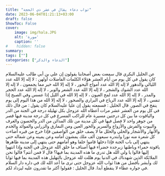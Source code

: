 ```yaml
---
title: "ثواب دعاء يقال في عشر ذي الحجة"
date: 2023-06-04T01:21:13+03:00
draft: false
ShowToc: False
cover:
    image: img/hala.JPG
    alt: 'صورة'
    caption: ''
#    hidden: false
summary: 
tags: [""]
categories: ["الدعاء والذكر"]
---
```

عن
الخليل البكري قال سمعت بعض أصحابنا يقولون إن علي بن أبي طالب عليه‌السلام
كان يقول في كل يوم من أيام العشر هؤلاء الكلمات الفاضلات أولهن :
لا إله إلا الله عدد الليالي والدهور لا إله إلا الله عدد أمواج البحور ، لا إله
إلا الله خير مما يجمعون ، لا إله إلا الله عدد الشوك والشجر ، لا إله إلا
الله عدد الشعر والوبر ، لا إله إلا الله عدد الحجر والمدر ، لا إله إلا
الله عدد لمح العيون ، لا إله إلا الله في الليل إذا عسس وفي الصبح إذا
تنفس ، لا إله إلا الله عدد الرياح في البراري والصخور ، لا إله إلا الله
من هذا اليوم إلى يوم ينفخ في الصور.
قال الخليل : فسمعته يقول إن عليا عليه‌السلام كان يقول : من قال ذلك
في كل يوم من العشر عشر مرات أعطاه الله عزوجل بكل تهليلة درجة في
الجنة من الدر والياقوت ما بين كل درجتين مسيرة عام للراكب المسرع
في كل درجة مدينة فيها قصر من جوهر واحد لا فصل فيها في كل مدينة
من تلك المدائن من الدر والحصون والغرف والبيوت والفرش والأزواج
والسرير والحور العين ومن النمارق والزرابي والموائد والخدم والأنهار
والأشجار والحلي والحلل ما لا يصف خلق من الواصفين فإذا خرج من قبره
أضاءت كل شعرة منه نورا وابتدره سبعون ألف ملك يمشون أمامه وعن
يمينه وعن شماله حتى ينتهي إلى باب الجنة فإذا دخلها قاموا خلفا وهو
أمامهم حتى ينتهي إلى مدينة ظاهرها ياقوتة حمراء وباطنها زبرجدة خضراء
فيها أصناف ما خلق الله عزوجل في الجنة وإذا انتهوا إليها قالوا يا ولي الله
هل تدري ما هذه المدينة بما فيها؟ قال لا فمن أنتم؟ قالوا نحن الملائكة
الذين شهدناك في الدنيا يوم هللت لله عزوجل بالتهليل هذه المدينة بما
فيها ثوابا لك وأبشر بأفضل من هذا ثواب الله عزوجل حتى ترى ما أعد
الله لك في داره دار السلام في جواره عطاء لا ينقطع أبدا.
قال الخليل : فقولوا أكثر ما تقدرون عليه ليزداد لكم.

